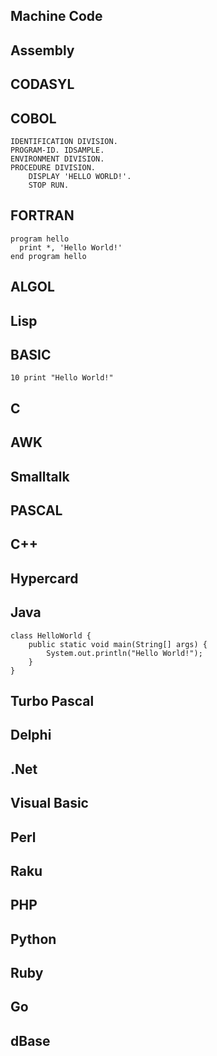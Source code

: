 ## Machine Code
## Assembly
## CODASYL
## COBOL
```
IDENTIFICATION DIVISION.
PROGRAM-ID. IDSAMPLE.
ENVIRONMENT DIVISION.
PROCEDURE DIVISION.
    DISPLAY 'HELLO WORLD!'.
    STOP RUN.
```
## FORTRAN
```
program hello
  print *, 'Hello World!'
end program hello
```
## ALGOL
## Lisp
## BASIC
```
10 print "Hello World!"
```
## C
## AWK
## Smalltalk
## PASCAL
## C++
## Hypercard
## Java
```
class HelloWorld {
    public static void main(String[] args) {
        System.out.println("Hello World!"); 
    }
}
```
## Turbo Pascal
## Delphi
## .Net
## Visual Basic
## Perl
## Raku
## PHP
## Python
## Ruby
## Go
## dBase
